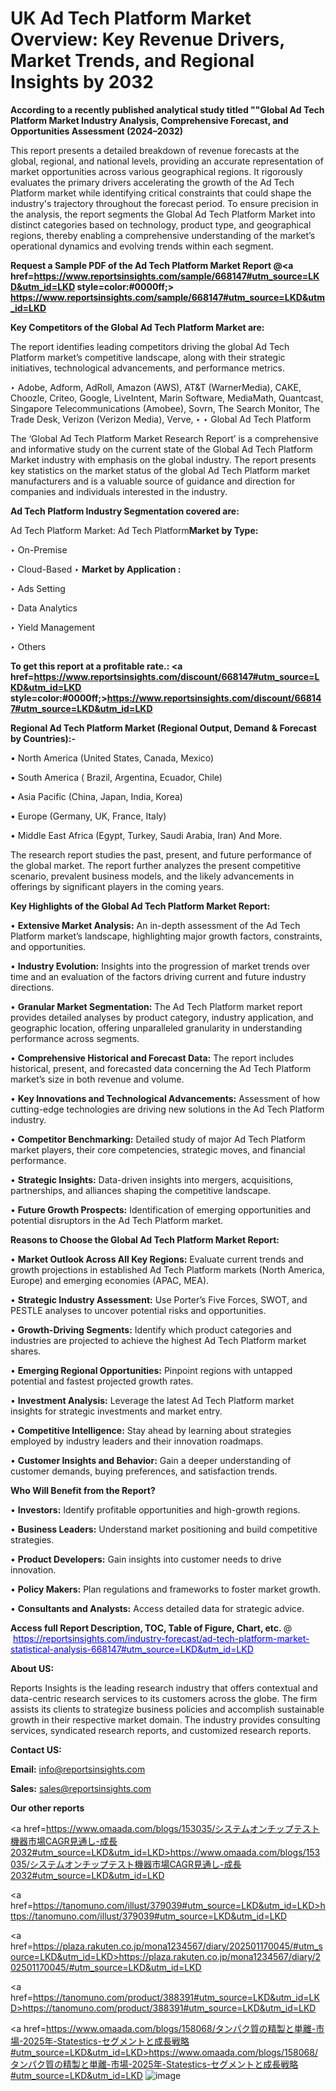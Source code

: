 # UK Ad Tech Platform Market Overview: Key Revenue Drivers, Market Trends, and Regional Insights by 2032

<strong>According to a recently published analytical study titled ""Global Ad Tech Platform Market Industry Analysis, Comprehensive Forecast, and Opportunities Assessment (2024–2032)</strong>

This report presents a detailed breakdown of revenue forecasts at the global, regional, and national levels, providing an accurate representation of market opportunities across various geographical regions. It rigorously evaluates the primary drivers accelerating the growth of the Ad Tech Platform market while identifying critical constraints that could shape the industry's trajectory throughout the forecast period. To ensure precision in the analysis, the report segments the Global Ad Tech Platform Market into distinct categories based on technology, product type, and geographical regions, thereby enabling a comprehensive understanding of the market’s operational dynamics and evolving trends within each segment.

<strong>Request a Sample PDF of the Ad Tech Platform Market Report </strong><strong>@<a href=https://www.reportsinsights.com/sample/668147#utm_source=LKD&utm_id=LKD style=color:#0000ff;> https://www.reportsinsights.com/sample/668147#utm_source=LKD&utm_id=LKD</a></strong></font>

<strong>Key Competitors of the Global Ad Tech Platform Market are:</strong>

The report identifies leading competitors driving the global Ad Tech Platform market’s competitive landscape, along with their strategic initiatives, technological advancements, and performance metrics.

‣ Adobe, Adform, AdRoll, Amazon (AWS), AT&T (WarnerMedia), CAKE, Choozle, Criteo, Google, LiveIntent, Marin Software, MediaMath, Quantcast, Singapore Telecommunications (Amobee), Sovrn, The Search Monitor, The Trade Desk, Verizon (Verizon Media), Verve,
‣ 
‣ Global Ad Tech Platform

The ‘Global Ad Tech Platform Market Research Report’ is a comprehensive and informative study on the current state of the Global Ad Tech Platform Market industry with emphasis on the global industry. The report presents key statistics on the market status of the global Ad Tech Platform market manufacturers and is a valuable source of guidance and direction for companies and individuals interested in the industry.

<strong>Ad Tech Platform Industry Segmentation covered are:</strong>

Ad Tech Platform Market: 
Ad Tech Platform<strong>Market by Type:</strong>

‣ On-Premise

‣ Cloud-Based
‣ 
<strong>Market by Application :</strong>

‣ Ads Setting

‣ Data Analytics

‣ Yield Management

‣ Others

<strong>To get this report at a profitable rate.: <a href=https://www.reportsinsights.com/discount/668147#utm_source=LKD&utm_id=LKD style=color:#0000ff;>https://www.reportsinsights.com/discount/668147#utm_source=LKD&utm_id=LKD</a></strong></font>

<strong>Regional Ad Tech Platform Market (Regional Output, Demand &amp; Forecast by Countries):-</strong>

• North America (United States, Canada, Mexico)

• South America ( Brazil, Argentina, Ecuador, Chile)

• Asia Pacific (China, Japan, India, Korea)

• Europe (Germany, UK, France, Italy)

• Middle East Africa (Egypt, Turkey, Saudi Arabia, Iran) And More.

The research report studies the past, present, and future performance of the global market. The report further analyzes the present competitive scenario, prevalent business models, and the likely advancements in offerings by significant players in the coming years.

<strong>Key Highlights of the Global Ad Tech Platform Market Report:</strong>

• <strong>Extensive Market Analysis:</strong> An in-depth assessment of the Ad Tech Platform market’s landscape, highlighting major growth factors, constraints, and opportunities.

• <strong>Industry Evolution:</strong> Insights into the progression of market trends over time and an evaluation of the factors driving current and future industry directions.

• <strong>Granular Market Segmentation:</strong> The Ad Tech Platform market report provides detailed analyses by product category, industry application, and geographic location, offering unparalleled granularity in understanding performance across segments.

• <strong>Comprehensive Historical and Forecast Data:</strong> The report includes historical, present, and forecasted data concerning the Ad Tech Platform market’s size in both revenue and volume.

• <strong>Key Innovations and Technological Advancements:</strong> Assessment of how cutting-edge technologies are driving new solutions in the Ad Tech Platform industry.

• <strong>Competitor Benchmarking:</strong> Detailed study of major Ad Tech Platform market players, their core competencies, strategic moves, and financial performance.

• <strong>Strategic Insights:</strong> Data-driven insights into mergers, acquisitions, partnerships, and alliances shaping the competitive landscape.

• <strong>Future Growth Prospects:</strong> Identification of emerging opportunities and potential disruptors in the Ad Tech Platform market.

<strong>Reasons to Choose the Global Ad Tech Platform Market Report:</strong>

• <strong>Market Outlook Across All Key Regions:</strong> Evaluate current trends and growth projections in established Ad Tech Platform markets (North America, Europe) and emerging economies (APAC, MEA).

• <strong>Strategic Industry Assessment:</strong> Use Porter’s Five Forces, SWOT, and PESTLE analyses to uncover potential risks and opportunities.

• <strong>Growth-Driving Segments:</strong> Identify which product categories and industries are projected to achieve the highest Ad Tech Platform market shares.

• <strong>Emerging Regional Opportunities:</strong> Pinpoint regions with untapped potential and fastest projected growth rates.

• <strong>Investment Analysis:</strong> Leverage the latest Ad Tech Platform market insights for strategic investments and market entry.

• <strong>Competitive Intelligence:</strong> Stay ahead by learning about strategies employed by industry leaders and their innovation roadmaps.

• <strong>Customer Insights and Behavior:</strong> Gain a deeper understanding of customer demands, buying preferences, and satisfaction trends.

<strong>Who Will Benefit from the Report?</strong>

• <strong>Investors:</strong> Identify profitable opportunities and high-growth regions.

• <strong>Business Leaders:</strong> Understand market positioning and build competitive strategies.

• <strong>Product Developers:</strong> Gain insights into customer needs to drive innovation.

• <strong>Policy Makers:</strong> Plan regulations and frameworks to foster market growth.

• <strong>Consultants and Analysts:</strong> Access detailed data for strategic advice.
</ul>
<strong>Access full Report Description, TOC, Table of Figure, Chart, etc. </strong>@  <a href=https://reportsinsights.com/industry-forecast/ad-tech-platform-market-statistical-analysis-668147#utm_source=LKD&utm_id=LKD style=color:#0000ff;>https://reportsinsights.com/industry-forecast/ad-tech-platform-market-statistical-analysis-668147#utm_source=LKD&utm_id=LKD</a></font>

<strong><strong>About US</strong>:</strong>

Reports Insights is the leading research industry that offers contextual and data-centric research services to its customers across the globe. The firm assists its clients to strategize business policies and accomplish sustainable growth in their respective market domain. The industry provides consulting services, syndicated research reports, and customized research reports.

<strong>Contact US:</strong>

<p class=""""><b>Email:</b> <a href=mailto:info@reportsinsights.com>info@reportsinsights.com</a></p>
<p class=""""><b>Sales:</b> <a href=mailto:sales@reportsinsights.com>sales@reportsinsights.com</a></p>

<strong>Our other reports</strong>

<a href=https://www.omaada.com/blogs/153035/システムオンチップテスト機器市場CAGR見通し-成長2032#utm_source=LKD&utm_id=LKD>https://www.omaada.com/blogs/153035/システムオンチップテスト機器市場CAGR見通し-成長2032#utm_source=LKD&utm_id=LKD</a>

<a href=https://tanomuno.com/illust/379039#utm_source=LKD&utm_id=LKD>https://tanomuno.com/illust/379039#utm_source=LKD&utm_id=LKD</a>

<a href=https://plaza.rakuten.co.jp/mona1234567/diary/202501170045/#utm_source=LKD&utm_id=LKD>https://plaza.rakuten.co.jp/mona1234567/diary/202501170045/#utm_source=LKD&utm_id=LKD</a>

<a href=https://tanomuno.com/product/388391#utm_source=LKD&utm_id=LKD>https://tanomuno.com/product/388391#utm_source=LKD&utm_id=LKD</a>

<a href=https://www.omaada.com/blogs/158068/タンパク質の精製と単離-市場-2025年-Statestics-セグメントと成長戦略#utm_source=LKD&utm_id=LKD>https://www.omaada.com/blogs/158068/タンパク質の精製と単離-市場-2025年-Statestics-セグメントと成長戦略#utm_source=LKD&utm_id=LKD</a>
![image](https://github.com/user-attachments/assets/361d0689-b3ef-4844-8ff0-c275dc4b74b1)
